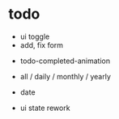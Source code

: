 # todo

- ui toggle
- add, fix form

<!-- - 하위 할일 목록 감추기 -->
<!-- - 하위 투두가 모두 cmp상태면 상위도 cmp -->

- todo-completed-animation

- all / daily / monthly / yearly

- date

- ui state rework
